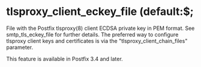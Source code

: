 # tlsproxy_client_eckey_file (default:$; 

 File with the Postfix tlsproxy(8) client ECDSA private key in PEM
format. See smtp_tls_eckey_file for further details.  The preferred way
to configure tlsproxy client keys and certificates is via the
"tlsproxy_client_chain_files" parameter. 

 This feature is available in Postfix 3.4 and later. 


